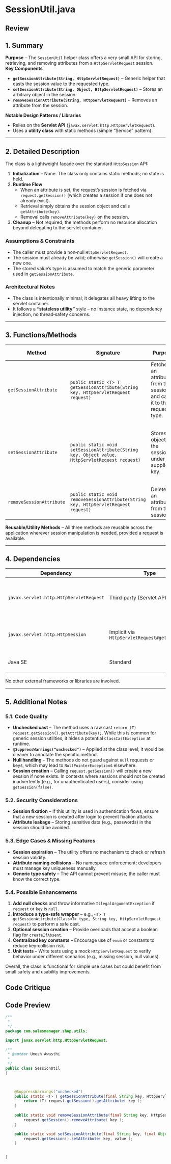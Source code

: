 # SessionUtil.java

## Review

## 1. Summary  
**Purpose** – The `SessionUtil` helper class offers a very small API for storing, retrieving, and removing attributes from a `HttpServletRequest` session.  
**Key Components**  
- **`getSessionAttribute(String, HttpServletRequest)`** – Generic helper that casts the session value to the requested type.  
- **`setSessionAttribute(String, Object, HttpServletRequest)`** – Stores an arbitrary object in the session.  
- **`removeSessionAttribute(String, HttpServletRequest)`** – Removes an attribute from the session.  

**Notable Design Patterns / Libraries**  
- Relies on the **Servlet API** (`javax.servlet.http.HttpServletRequest`).  
- Uses a **utility class** with static methods (simple “Service” pattern).  

---

## 2. Detailed Description  
The class is a lightweight façade over the standard `HttpSession` API:

1. **Initialization** – None. The class only contains static methods; no state is held.  
2. **Runtime Flow**  
   - When an attribute is set, the request’s session is fetched via `request.getSession()` (which creates a session if one does not already exist).  
   - Retrieval simply obtains the session object and calls `getAttribute(key)`.  
   - Removal calls `removeAttribute(key)` on the session.  
3. **Cleanup** – Not required; the methods perform no resource allocation beyond delegating to the servlet container.  

### Assumptions & Constraints  
- The caller must provide a non‑null `HttpServletRequest`.  
- The session must already be valid; otherwise `getSession()` will create a new one.  
- The stored value’s type is assumed to match the generic parameter used in `getSessionAttribute`.  

### Architectural Notes  
- The class is intentionally minimal; it delegates all heavy lifting to the servlet container.  
- It follows a **“stateless utility”** style – no instance state, no dependency injection, no thread‑safety concerns.  

---

## 3. Functions/Methods  

| Method | Signature | Purpose | Inputs | Outputs | Side Effects |
|--------|-----------|---------|--------|---------|--------------|
| `getSessionAttribute` | `public static <T> T getSessionAttribute(String key, HttpServletRequest request)` | Fetches an attribute from the session and casts it to the requested type. | `key` – attribute name, `request` – HTTP request. | The attribute value cast to type `T`, or `null` if absent. | None. |
| `setSessionAttribute` | `public static void setSessionAttribute(String key, Object value, HttpServletRequest request)` | Stores an object in the session under the supplied key. | `key`, `value`, `request`. | `void`. | The session is updated; may create a new session if none exists. |
| `removeSessionAttribute` | `public static void removeSessionAttribute(String key, HttpServletRequest request)` | Deletes an attribute from the session. | `key`, `request`. | `void`. | The session’s attribute map is modified. |

**Reusable/Utility Methods** – All three methods are reusable across the application wherever session manipulation is needed, provided a request is available.  

---

## 4. Dependencies  

| Dependency | Type | Notes |
|------------|------|-------|
| `javax.servlet.http.HttpServletRequest` | Third‑party (Servlet API) | Required for interacting with the HTTP session. |
| `javax.servlet.http.HttpSession` | Implicit via `HttpServletRequest#getSession()` | Not directly imported; part of the same API. |
| Java SE | Standard | No other libraries used. |

No other external frameworks or libraries are involved.  

---

## 5. Additional Notes  

### 5.1. Code Quality  
- **Unchecked cast** – The method uses a raw cast `return (T) request.getSession().getAttribute(key);`. While this is common for generic session utilities, it hides a potential `ClassCastException` at runtime.  
- **`@SuppressWarnings("unchecked")`** – Applied at the class level; it would be cleaner to annotate the specific method.  
- **Null handling** – The methods do not guard against `null` requests or keys, which may lead to `NullPointerException`s elsewhere.  
- **Session creation** – Calling `request.getSession()` will create a new session if none exists. In contexts where sessions should not be created inadvertently (e.g., for unauthenticated users), consider using `getSession(false)`.  

### 5.2. Security Considerations  
- **Session fixation** – If this utility is used in authentication flows, ensure that a new session is created after login to prevent fixation attacks.  
- **Attribute leakage** – Storing sensitive data (e.g., passwords) in the session should be avoided.  

### 5.3. Edge Cases & Missing Features  
- **Session expiration** – The utility offers no mechanism to check or refresh session validity.  
- **Attribute naming collisions** – No namespace enforcement; developers must manage key uniqueness manually.  
- **Generic type safety** – The API cannot prevent misuse; the caller must know the correct type.  

### 5.4. Possible Enhancements  
1. **Add null checks** and throw informative `IllegalArgumentException` if `request` or `key` is `null`.  
2. **Introduce a type‑safe wrapper** – e.g., `<T> T getSessionAttribute(Class<T> type, String key, HttpServletRequest request)` to perform a safe cast.  
3. **Optional session creation** – Provide overloads that accept a boolean flag for `createIfAbsent`.  
4. **Centralized key constants** – Encourage use of `enum` or constants to reduce key‑collision risk.  
5. **Unit tests** – Write tests using a mock `HttpServletRequest` to verify behavior under different scenarios (e.g., missing session, null values).  

Overall, the class is functional for simple use cases but could benefit from small safety and usability improvements.

## Code Critique



## Code Preview

```java
/**
 *
 */
package com.salesmanager.shop.utils;

import javax.servlet.http.HttpServletRequest;

/**
 * @author Umesh Awasthi
 *
 */
public class SessionUtil
{


    
    @SuppressWarnings("unchecked")
	public static <T> T getSessionAttribute(final String key, HttpServletRequest request) {
        return (T) request.getSession().getAttribute( key );
    }
    
	public static void removeSessionAttribute(final String key, HttpServletRequest request) {
        request.getSession().removeAttribute( key );
    }

    public static void setSessionAttribute(final String key, final Object value, HttpServletRequest request) {
    	request.getSession().setAttribute( key, value );
    }


}



```
